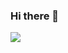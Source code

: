 ### Hi there 👋

<img src="[https://github-readme-stats.vercel.app/api?username=usualdesigner&show_icons=true](https://github-readme-stats-kappa-sable-72.vercel.app/api?username=usualdesigner&show_icons=true&show=reviews,discussions_started,discussions_answered,prs_merged,prs_merged_percentage)https://github-readme-stats-kappa-sable-72.vercel.app/api?username=usualdesigner&show_icons=true&show=reviews,discussions_started,discussions_answered,prs_merged,prs_merged_percentage">
